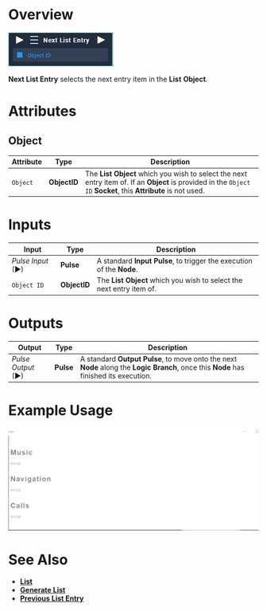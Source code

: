# Overview

![The Next List Entry Node.](../../../.gitbook/assets/toolbox/incari/list/next-list-entry.PNG)

**Next List Entry** selects the next entry item in the **List** **Object**.

# Attributes
## Object

|Attribute|Type|Description|
|---|---|---|
|`Object`|**ObjectID**|The **List** **Object** which you wish to select the next entry item of. If an **Object** is provided in the `Object ID` **Socket**, this **Attribute** is not used.|

# Inputs

|Input|Type|Description|
|---|---|---|
|*Pulse Input* (►)|**Pulse**|A standard **Input Pulse**, to trigger the execution of the **Node**.|
|`Object ID`|**ObjectID**|The **List** **Object** which you wish to select the next entry item of.|

# Outputs

|Output|Type|Description|
|---|---|---|
|*Pulse Output* (►)|**Pulse**|A standard **Output Pulse**, to move onto the next **Node** along the **Logic Branch**, once this **Node** has finished its execution.|

# Example Usage 
![The Next List Entry Usage](../../../.gitbook/assets/toolbox/incari/list/next-list-entry.gif)

# See Also
- [**List**](objects/scene-objects/list.md)
- [**Generate List**](generate-list.md)
- [**Previous List Entry**](previous-list-entry.md)
